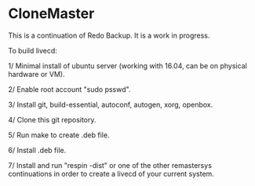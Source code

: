 # CloneMaster
This is a continuation of Redo Backup. It is a work in progress.

To build livecd:

1/ Minimal install of ubuntu server (working with 16.04, can be on physical hardware or VM). 

2/ Enable root account "sudo psswd".

3/ Install git, build-essential, autoconf, autogen, xorg, openbox. 

4/ Clone this git repository. 

5/ Run make to create .deb file. 

6/ Install .deb file. 

7/ Install and run "respin -dist" or one of the other remastersys continuations in order to create a livecd of your current system.
